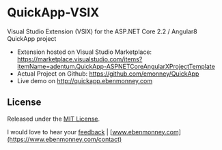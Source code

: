 # QuickApp-VSIX
Visual Studio Extension (VSIX) for the ASP.NET Core 2.2 / Angular8 QuickApp project
* Extension hosted on Visual Studio Marketplace: https://marketplace.visualstudio.com/items?itemName=adentum.QuickApp-ASPNETCoreAngularXProjectTemplate
* Actual Project on Github: https://github.com/emonney/QuickApp
* Live demo on http://quickapp.ebenmonney.com


## License

Released under the [MIT License](https://github.com/emonney/QuickApp/blob/master/LICENSE).


I would love to hear your [feedback](mailto:contact@ebenmonney.com) | [www.ebenmonney.com](https://www.ebenmonney.com/contact)